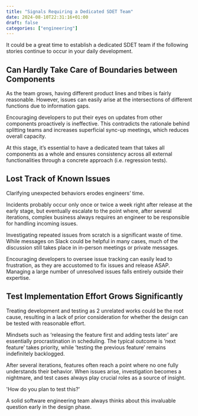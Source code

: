 ```yaml
---
title: "Signals Requiring a Dedicated SDET Team"
date: 2024-08-10T22:31:16+01:00
draft: false
categories: ["engineering"]
---
```


It could be a great time to establish a dedicated SDET team if the following stories continue to occur in your daily development.

<!--more-->


## Can Hardly Take Care of Boundaries between Components

As the team grows, having different product lines and tribes is fairly reasonable. However, issues can easily arise at the intersections of different functions due to information gaps.

Encouraging developers to put their eyes on updates from other components proactively is ineffective. This contradicts the rationale behind splitting teams and increases superficial sync-up meetings, which reduces overall capacity.

At this stage, it’s essential to have a dedicated team that takes all components as a whole and ensures consistency across all external functionalities through a concrete approach (i.e. regression tests).

## Lost Track of Known Issues

Clarifying unexpected behaviors erodes engineers’ time.

Incidents probably occur only once or twice a week right after release at the early stage, but eventually escalate to the point where, after several iterations, complex business always requires an engineer to be responsible for handling incoming issues.

Investigating repeated issues from scratch is a significant waste of time. While messages on Slack could be helpful in many cases, much of the discussion still takes place in in-person meetings or private messages.

Encouraging developers to oversee issue tracking can easily lead to frustration, as they are accustomed to fix issues and release ASAP. Managing a large number of unresolved issues falls entirely outside their expertise.

## Test Implementation Effort Grows Significantly

Treating development and testing as 2 unrelated works could be the root cause, resulting in a lack of prior consideration for whether the design can be tested with reasonable effort.

Mindsets such as ‘releasing the feature first and adding tests later’ are essentially procrastination in scheduling. The typical outcome is ’next feature’ takes priority, while ’testing the previous feature’ remains indefinitely backlogged.

After several iterations, features often reach a point where no one fully understands their behavior. When issues arise, investigation becomes a nightmare, and test cases always play crucial roles as a source of insight.

'How do you plan to test this?'

A solid software engineering team always thinks about this invaluable question early in the design phase.
